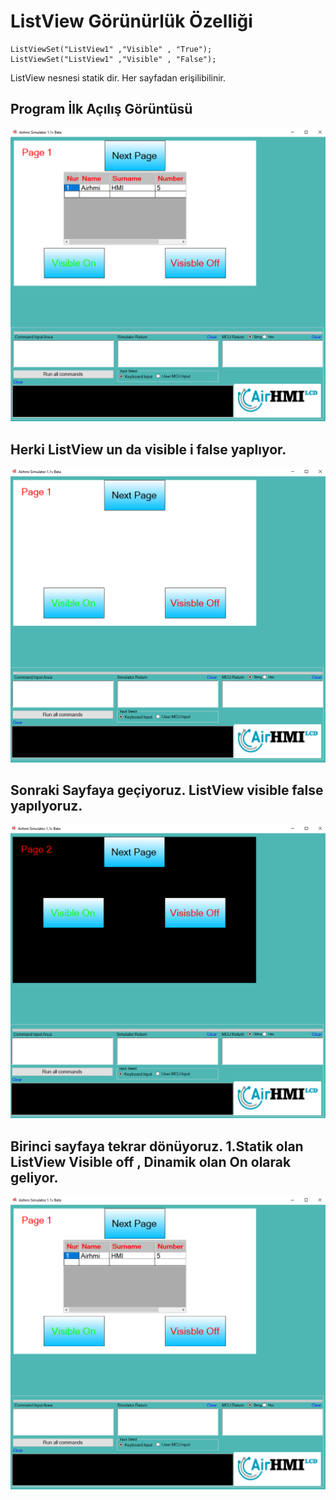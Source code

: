 # ListView Görünürlük Özelliği


```
ListViewSet("ListView1" ,"Visible" , "True");
ListViewSet("ListView1" ,"Visible" , "False");
```

ListView nesnesi statik dir. Her sayfadan erişilibilinir. 

## Program İlk Açılış Görüntüsü
![Açıklama Metni](1.png)
## Herki ListView un da visible i false yaplıyor.
![Açıklama Metni](2.png)
## Sonraki Sayfaya geçiyoruz. ListView visible false yapılyoruz.
![Açıklama Metni](3.png)
## Birinci sayfaya tekrar dönüyoruz. 1.Statik olan ListView Visible off , Dinamik olan On olarak geliyor. 
![Açıklama Metni](4.png)

